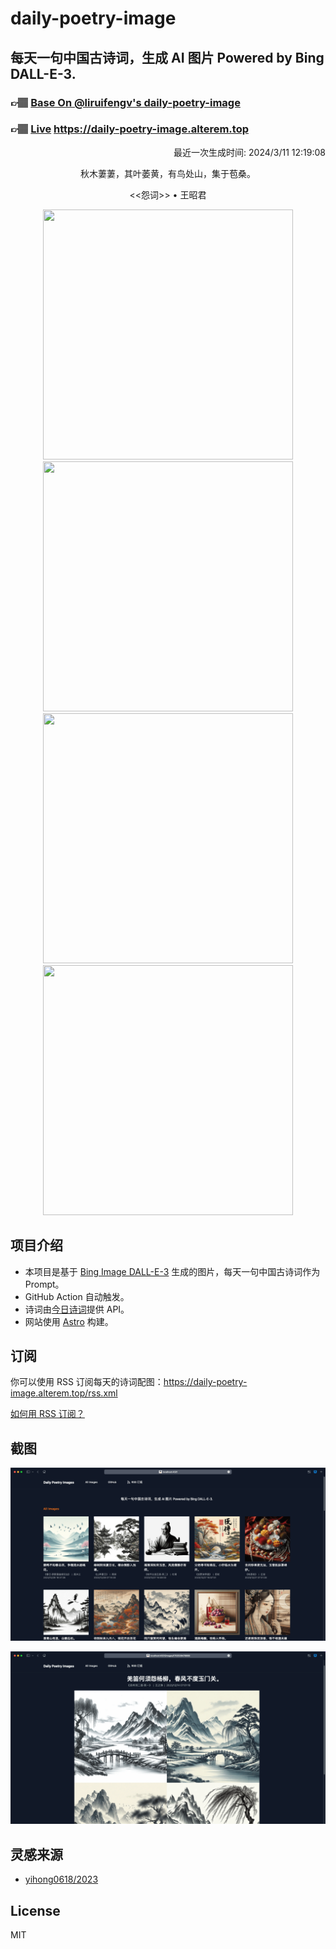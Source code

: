 
# daily-poetry-image

## 每天一句中国古诗词，生成 AI 图片 Powered by Bing DALL-E-3.

### 👉🏽 [Base On @liruifengv's daily-poetry-image](https://github.com/liruifengv/daily-poetry-image)

### 👉🏽 [Live](https://daily-poetry-image.alterem.top/) https://daily-poetry-image.alterem.top

<p align="right">
  最近一次生成时间: 2024/3/11 12:19:08
</p>
<p align="center">
秋木萋萋，其叶萎黄，有鸟处山，集于苞桑。
</p>
<p align="center">
<<怨词>> • 王昭君
</p>
<p align="center">
<img src="https://tse2.mm.bing.net/th/id/OIG3.rmDxHvYSXkLww5Tzzv2b" height="400" width="400" />
<img src="https://tse1.mm.bing.net/th/id/OIG3.F5UPYhQIGCqIqTPAbKDT" height="400" width="400" />
<img src="https://tse1.mm.bing.net/th/id/OIG3.2OxqSXLhyF6alqKG0RVJ" height="400" width="400" />
<img src="https://tse2.mm.bing.net/th/id/OIG3.LSo7DSIO0hRq5nRwUS.H" height="400" width="400" />
</p>

## 项目介绍

-   本项目是基于 [Bing Image DALL-E-3](https://www.bing.com/images/create) 生成的图片，每天一句中国古诗词作为 Prompt。
-   GitHub Action 自动触发。
-   诗词由[今日诗词](https://www.jinrishici.com/)提供 API。
-   网站使用 [Astro](https://astro.build) 构建。

## 订阅

你可以使用 RSS 订阅每天的诗词配图：https://daily-poetry-image.alterem.top/rss.xml

[如何用 RSS 订阅？](https://zhuanlan.zhihu.com/p/55026716)

## 截图

![图片列表](./screenshots/Snipaste_2023-12-28_21-00-26.png)

![图片详情](./screenshots/Snipaste_2023-12-28_21-00-53.png)

## 灵感来源

-   [yihong0618/2023](https://github.com/yihong0618/2023)

## License

MIT
